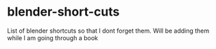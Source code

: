 # blender-short-cuts
List of blender shortcuts so that I dont forget them. Will be adding them while I am going through a book
